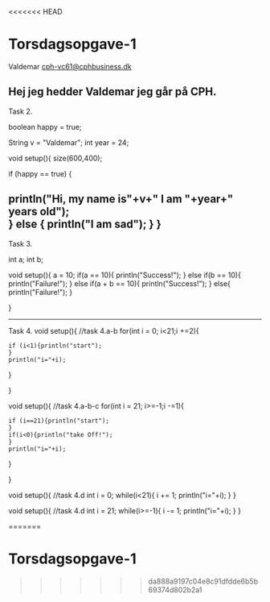 <<<<<<< HEAD
# Torsdagsopgave-1
Valdemar
cph-vc61@cphbusiness.dk

Hej jeg hedder Valdemar jeg går på CPH.
---------------------------
Task 2.

boolean happy = true; 

String v = "Valdemar";
int year = 24;


void setup(){
  size(600,400);

 

if (happy == true) {
  
  println("Hi, my name is"+v+" I am "+year+" years old");   
 } else { 
   println("I am sad");
 }
}
-------------------------
Task 3.

int a; 
int b;

void setup(){
 a = 10;
  if(a == 10){
    println("Success!");
  }
  else if(b == 10){
   println("Failure!"); 
  }
else if(a + b == 10){
 println("Success!"); 
}
else{
 println("Failure!"); 
}
  
}  

---------------------------
Task 4.
void setup(){
//task 4.a-b
  for(int i = 0; i<21;i +=2){
  
    if (i<1){println("start");
    }
    println("i="+i); 
 }
 
}

void setup(){
//task 4.a-b-c
  for(int i = 21; i>=-1;i -=1){
  
    if (i==21){println("start");
    }
    if(i<0){println("take Off!");
    }
    println("i="+i); 
 }
 
}

void setup(){
//task 4.d
int i = 0;
while(i<21){
i += 1;
println("i="+i);
}
}

void setup(){
//task 4.d
int i = 21;
while(i>=-1){
i -= 1;
println("i="+i);
}
}

=======
# Torsdagsopgave-1
>>>>>>> da888a9197c04e8c91dfdde6b5b69374d802b2a1
